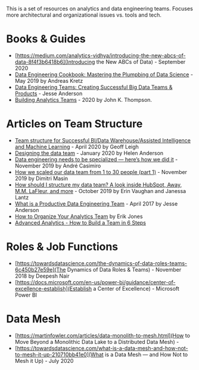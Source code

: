 This is a set of resources on analytics and data engineering teams. Focuses more architectural and organizational issues vs. tools and tech.

# Books & Guides
- [https://medium.com/analytics-vidhya/introducing-the-new-abcs-of-data-8f4f3b6418b6](Introducing the New ABCs of Data) - September 2020
- [Data Engineering Cookbook: Mastering the Plumpbing of Data Science](https://www.darwinpricing.com/training/Data_Engineering_Cookbook.pdf) - May 2019 by Andreas Kretz
- [Data Engineering Teams: Creating Successful Big Data Teams & Products](https://content.bigdatainstitute.io/books/data_engineering_teams/Data_Engineering_Teams.pdf) - Jesse Anderson 
- [Building Analytics Teams](https://www.packtpub.com/product/building-analytics-teams/9781800203167) - 2020 by John K. Thompson.

# Articles on Team Structure
- [Team structure for Successful BI/Data Warehouse/Assisted Intelligence and Machine Learning](https://medium.com/analytics-vidhya/team-structure-for-successful-bi-data-warehouse-assisted-intelligence-and-machine-learning-bd245a5e2858) - April 2020 by Geoff Leigh
- [Designing the data team](https://www.helenanderson.co.nz/designing-data-team/) - January 2020 by Helen Anderson
- [Data engineering needs to be specialized — here’s how we did it](https://medium.com/creditas-tech/data-engineering-needs-to-be-specialized-heres-how-we-did-it-16ab6c02eb96) - November 2019 by André Casimiro
- [How we scaled our data team from 1 to 30 people (part 1)](https://monzo.com/blog/2019/11/04/how-we-scaled-our-data-team-from-1-to-30-people-part-1) - November 2019 by Dimitri Masin 
- [How should I structure my data team? A look inside HubSpot, Away, M.M. LaFleur, and more](https://blog.getdbt.com/data-team-structure-examples/) - October 2019 by Erin Vaughan and Janessa Lantz
- [What is a Productive Data Engineering Team](https://www.oreilly.com/content/what-is-a-productive-data-engineering-team/) - April 2017 by Jesse Anderson
- [How to Organize Your Analytics Team](https://fivetran.com/blog/how-to-organize-your-analytics-team) by Erik Jones
- [Advanced Analytics - How to Build a Team in 6 Steps](https://quanthub.com/advanced-analytics/)

# Roles & Job Functions
- [https://towardsdatascience.com/the-dynamics-of-data-roles-teams-6c450b27e59e](The Dynamics of Data Roles & Teams) - November 2018 by Deepesh Nair
- [https://docs.microsoft.com/en-us/power-bi/guidance/center-of-excellence-establish](Establish a Center of Excellence) - Microsoft Power BI

# Data Mesh
- [https://martinfowler.com/articles/data-monolith-to-mesh.html](How to Move Beyond a Monolithic Data Lake to a Distributed Data Mesh) - 
- [https://towardsdatascience.com/what-is-a-data-mesh-and-how-not-to-mesh-it-up-210710bb41e0](What is a Data Mesh — and How Not to Mesh it Up) - July 2020 
